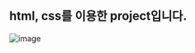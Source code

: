 ## html, css를 이용한 project입니다.
![image](https://github.com/leesuyeon116/daisy_flower_project/assets/141794370/850916bc-89a9-4a87-a9e4-1c55ee090599)

